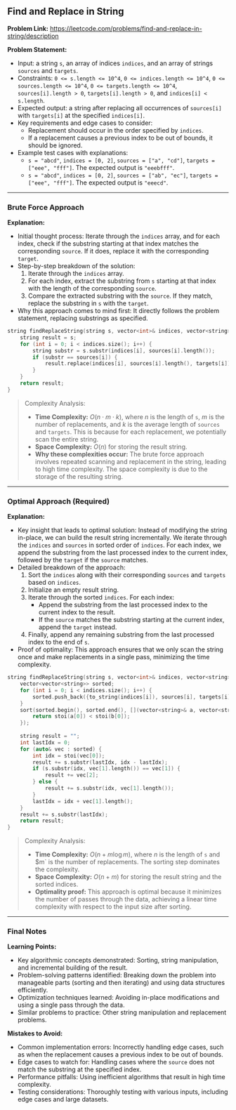 ## Find and Replace in String

**Problem Link:** https://leetcode.com/problems/find-and-replace-in-string/description

**Problem Statement:**
- Input: a string `s`, an array of indices `indices`, and an array of strings `sources` and `targets`.
- Constraints: `0 <= s.length <= 10^4`, `0 <= indices.length <= 10^4`, `0 <= sources.length <= 10^4`, `0 <= targets.length <= 10^4`, `sources[i].length > 0`, `targets[i].length > 0`, and `indices[i] < s.length`.
- Expected output: a string after replacing all occurrences of `sources[i]` with `targets[i]` at the specified `indices[i]`.
- Key requirements and edge cases to consider: 
  - Replacement should occur in the order specified by `indices`.
  - If a replacement causes a previous index to be out of bounds, it should be ignored.
- Example test cases with explanations:
  - `s = "abcd"`, `indices = [0, 2]`, `sources = ["a", "cd"]`, `targets = ["eee", "fff"]`. The expected output is `"eeebfff"`.
  - `s = "abcd"`, `indices = [0, 2]`, `sources = ["ab", "ec"]`, `targets = ["eee", "fff"]`. The expected output is `"eeecd"`.

---

### Brute Force Approach

**Explanation:**
- Initial thought process: Iterate through the `indices` array, and for each index, check if the substring starting at that index matches the corresponding `source`. If it does, replace it with the corresponding `target`.
- Step-by-step breakdown of the solution:
  1. Iterate through the `indices` array.
  2. For each index, extract the substring from `s` starting at that index with the length of the corresponding `source`.
  3. Compare the extracted substring with the `source`. If they match, replace the substring in `s` with the `target`.
- Why this approach comes to mind first: It directly follows the problem statement, replacing substrings as specified.

```cpp
string findReplaceString(string s, vector<int>& indices, vector<string>& sources, vector<string>& targets) {
    string result = s;
    for (int i = 0; i < indices.size(); i++) {
        string substr = s.substr(indices[i], sources[i].length());
        if (substr == sources[i]) {
            result.replace(indices[i], sources[i].length(), targets[i]);
        }
    }
    return result;
}
```

> Complexity Analysis:
> - **Time Complexity:** $O(n \cdot m \cdot k)$, where $n$ is the length of `s`, $m$ is the number of replacements, and $k$ is the average length of `sources` and `targets`. This is because for each replacement, we potentially scan the entire string.
> - **Space Complexity:** $O(n)$ for storing the result string.
> - **Why these complexities occur:** The brute force approach involves repeated scanning and replacement in the string, leading to high time complexity. The space complexity is due to the storage of the resulting string.

---

### Optimal Approach (Required)

**Explanation:**
- Key insight that leads to optimal solution: Instead of modifying the string in-place, we can build the result string incrementally. We iterate through the `indices` and `sources` in sorted order of `indices`. For each index, we append the substring from the last processed index to the current index, followed by the `target` if the `source` matches.
- Detailed breakdown of the approach:
  1. Sort the `indices` along with their corresponding `sources` and `targets` based on `indices`.
  2. Initialize an empty result string.
  3. Iterate through the sorted `indices`. For each index:
     - Append the substring from the last processed index to the current index to the result.
     - If the `source` matches the substring starting at the current index, append the `target` instead.
  4. Finally, append any remaining substring from the last processed index to the end of `s`.
- Proof of optimality: This approach ensures that we only scan the string once and make replacements in a single pass, minimizing the time complexity.

```cpp
string findReplaceString(string s, vector<int>& indices, vector<string>& sources, vector<string>& targets) {
    vector<vector<string>> sorted;
    for (int i = 0; i < indices.size(); i++) {
        sorted.push_back({to_string(indices[i]), sources[i], targets[i]});
    }
    sort(sorted.begin(), sorted.end(), [](vector<string>& a, vector<string>& b) {
        return stoi(a[0]) < stoi(b[0]);
    });
    
    string result = "";
    int lastIdx = 0;
    for (auto& vec : sorted) {
        int idx = stoi(vec[0]);
        result += s.substr(lastIdx, idx - lastIdx);
        if (s.substr(idx, vec[1].length()) == vec[1]) {
            result += vec[2];
        } else {
            result += s.substr(idx, vec[1].length());
        }
        lastIdx = idx + vec[1].length();
    }
    result += s.substr(lastIdx);
    return result;
}
```

> Complexity Analysis:
> - **Time Complexity:** $O(n + m \log m)$, where $n$ is the length of `s` and $m` is the number of replacements. The sorting step dominates the complexity.
> - **Space Complexity:** $O(n + m)$ for storing the result string and the sorted indices.
> - **Optimality proof:** This approach is optimal because it minimizes the number of passes through the data, achieving a linear time complexity with respect to the input size after sorting.

---

### Final Notes

**Learning Points:**
- Key algorithmic concepts demonstrated: Sorting, string manipulation, and incremental building of the result.
- Problem-solving patterns identified: Breaking down the problem into manageable parts (sorting and then iterating) and using data structures efficiently.
- Optimization techniques learned: Avoiding in-place modifications and using a single pass through the data.
- Similar problems to practice: Other string manipulation and replacement problems.

**Mistakes to Avoid:**
- Common implementation errors: Incorrectly handling edge cases, such as when the replacement causes a previous index to be out of bounds.
- Edge cases to watch for: Handling cases where the `source` does not match the substring at the specified index.
- Performance pitfalls: Using inefficient algorithms that result in high time complexity.
- Testing considerations: Thoroughly testing with various inputs, including edge cases and large datasets.